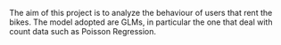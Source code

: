 The aim of this project is to analyze the behaviour of users that rent the bikes.
The model adopted are GLMs, in particular the one that deal with count data such as Poisson Regression.

